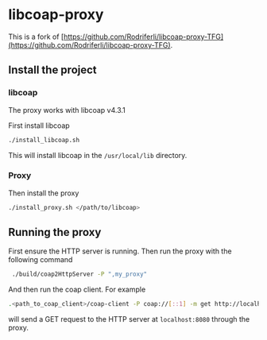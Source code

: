 # libcoap-proxy

This is a fork of [https://github.com/Rodriferli/libcoap-proxy-TFG](https://github.com/Rodriferli/libcoap-proxy-TFG).

## Install the project

### libcoap

The proxy works with libcoap v4.3.1

First install libcoap

```bash
./install_libcoap.sh
```

This will install libcoap in the `/usr/local/lib` directory.

### Proxy

Then install the proxy

```bash
./install_proxy.sh </path/to/libcoap>
```

## Running the proxy

First ensure the HTTP server is running. Then run the proxy with the following command

```bash
 ./build/coap2HttpServer -P ",my_proxy"
```

And then run the coap client. For example

```bash
.<path_to_coap_client>/coap-client -P coap://[::1] -m get http://localhost:8080
```

will send a GET request to the HTTP server at `localhost:8080` through the proxy.
